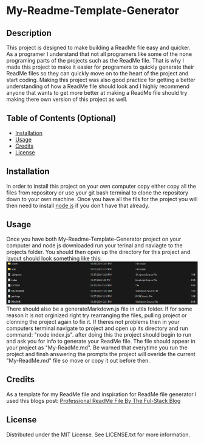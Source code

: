 # My-Readme-Template-Generator

## Description

This project is designed to make building a ReadMe file easy and quicker. As a programer I understand that not all programers like some of the none programing parts of the projects such as the ReadMe file. That is why I made this project to make it easier for programers to quickly generate their ReadMe files so they can quickly move on to the heart of the project and start coding. Making this project was also good practice for getting a better understanding of how a ReadMe file should look and I highly recommend anyone that wants to get more better at making a ReadMe file should try making there own version of this project as well.

## Table of Contents (Optional)

- [Installation](#installation)
- [Usage](#usage)
- [Credits](#credits)
- [License](#license)

## Installation

In order to install this project on your own computer copy either copy all the files from repository or use your git bash terminal to clone the repository down to your own machine. Once you have all the fils for the project you will then need to install [node js](https://nodejs.org/en) if you don't have that already.

## Usage

Once you have both My-Readme-Template-Generator project on your computer and node js downloaded run your terinal and naviagte to the projects folder. You should then open up the directory for this project and layout should look something like this:   
![Pic of file directory for the project](assets/images/snap-shoot-one.png)  
There should also be a generateMarkdown.js file in utils folder.
If for some reason it is not orginized right try rearranging the files, pulling project or clonning the project again to fix it. If theres not problems then in your computers terminal navigate to project and open up its directory and run command: "node index.js". after doing this the project should begin to run and ask you for info to generate your ReadMe file. The file should appear in your project as "My-ReadMe.md". Be warned that everytime you run the project and finsh answering the prompts the project will overide the current "My-ReadMe.md" file so move or copy it out before then.

## Credits

As a template for my ReadMe file and inspiration for ReadMe file generator I used this blogs post: [Professional ReadMe File By The Ful-Stack Blog](https://coding-boot-camp.github.io/full-stack/github/professional-readme-guide)

## License

Distributed under the MIT License. See LICENSE.txt for more information.
